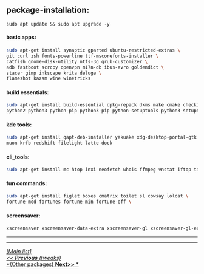 ## package-installation:

`sudo apt update && sudo apt upgrade -y`

#### basic apps:
```sh
sudo apt-get install synaptic gparted ubuntu-restricted-extras \
git curl zsh fonts-powerline ttf-mscorefonts-installer \
catfish gnome-disk-utility ntfs-3g grub-customizer \
adb fastboot scrcpy openvpn m17n-db ibus-avro goldendict \
stacer gimp inkscape krita deluge \
flameshot kazam wine winetricks
```

#### build essentials:
```sh
sudo apt-get install build-essential dpkg-repack dkms make cmake checkinstall \
python2 python3 python-pip python3-pip python-setuptools python3-setuptools python-wheel-common
```
#### kde tools:
```sh
sudo apt-get install qapt-deb-installer yakuake xdg-desktop-portal-gtk xdg-desktop-portal-kde \
muon krfb redshift filelight latte-dock
```
#### cli_tools:
```sh
sudo apt-get install mc htop inxi neofetch whois ffmpeg vnstat iftop tasksel vsftpd elinks rtorrent fim aptitude cmus bat screen byobu
```
#### fun commands:
```sh
sudo apt-get install figlet boxes cmatrix toilet sl cowsay lolcat \
fortune-mod fortunes fortune-min fortune-off \
```
#### screensaver:
```sh
xscreensaver xscreensaver-data-extra xscreensaver-gl xscreensaver-gl-extra 
```
  
 
--------------------------------------------------------------------- 
--------------------------------------------------------------------- 
  [_[Main list]_](../README.md)  
[*<< __Previous__ (tweaks)*](tweaks.md)  
[*(Other packages) __Next>>__ *](other-packages.md)  
